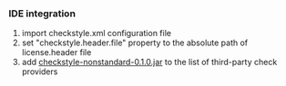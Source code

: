### IDE integration

1. import checkstyle.xml configuration file
2. set "checkstyle.header.file" property to the absolute path of license.header file
3. add [checkstyle-nonstandard-0.1.0.jar](http://search.maven.org/remotecontent?filepath=com/github/shyiko/checkstyle-nonstandard/0.1.0/checkstyle-nonstandard-0.1.0.jar) to the list of third-party check providers